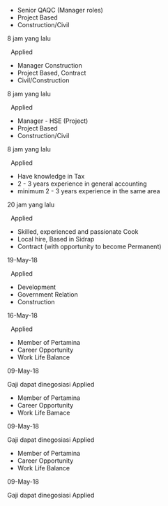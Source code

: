 - Senior QAQC (Manager roles)
- Project Based
- Construction/Civil

8 jam yang lalu

 
Applied
- Manager Construction
- Project Based, Contract
- Civil/Construction

8 jam yang lalu

 
Applied
- Manager - HSE (Project)
- Project Based
- Construction/Civil

8 jam yang lalu

 
Applied
- Have knowledge in Tax
- 2 - 3 years experience in general accounting
- minimum 2 - 3 years experience in the same area

20 jam yang lalu

 
Applied
- Skilled, experienced and passionate Cook
- Local hire, Based in Sidrap
- Contract (with opportunity to become Permanent)

19-May-18

 
Applied
- Development
- Government Relation
- Construction

16-May-18

 
Applied
- Member of Pertamina
- Career Opportunity
- Work Life Balance

09-May-18

Gaji dapat dinegosiasi
Applied
- Member of Pertamina
- Career Opportunity
- Work Life Bamace

09-May-18

Gaji dapat dinegosiasi
Applied
- Member of Pertamina
- Career Opportunity
- Work Life Balance

09-May-18

Gaji dapat dinegosiasi
Applied
